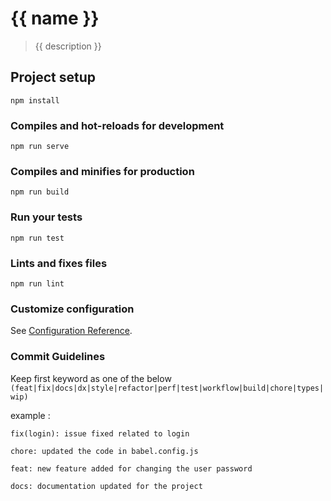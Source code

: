 # {{ name }}

> {{ description }}

## Project setup
```
npm install
```

### Compiles and hot-reloads for development
```
npm run serve
```

### Compiles and minifies for production
```
npm run build
```

### Run your tests
```
npm run test
```

### Lints and fixes files
```
npm run lint
```

### Customize configuration
See [Configuration Reference](https://cli.vuejs.org/config/).

### Commit Guidelines

Keep first keyword as one of the below ```(feat|fix|docs|dx|style|refactor|perf|test|workflow|build|chore|types|wip)```

example :

```angular2
fix(login): issue fixed related to login
```

```angular2
chore: updated the code in babel.config.js
```

```angular2
feat: new feature added for changing the user password
```

```angular2
docs: documentation updated for the project
```
